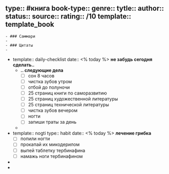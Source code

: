 type:: #книга
book-type::
genre::
tytle:: 
author:: 
status:: 
source:: 
rating:: /10 
template:: template_book
---

	- ### Саммари
	-
	- ### Цитаты
	-
- template:: daily-checklist
  date:: <% today %>
  **не забудь сегодня сделать..**
	- **.. следующие дела**
	  * [ ] сон 8 часов
	  * [ ] чистка зубов утром
	  * [ ] отбой до полуночи
	  * [ ] 25 страниц книги по саморазвитию
	  * [ ] 25 страниц художественной литературы
	  * [ ] 25 страниц технической литературы
	  * [ ] чистка зубов вечером
	  * [ ] ногти
	  * [ ] запиши траты за день
	-
- template:: nogti
  type:: habit
  date:: <% today %>
  **лечение грибка**
  * [ ] попили ногти
  * [ ] прокапай их микодерилом
  * [ ] выпей таблетку тербинафина
  * [ ] намажь ноги тербинафином
-
-